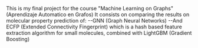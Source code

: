 This is my final project for the course "Machine Learning on Graphs" (Aprendizaje Automatico en Grafos)
It consists on comparing the results on molecular property prediction of: 
--GNN (Graph Neural Networks)
--And ECFP (Extended Connectivity Fingerprint) which is a hash based feature extraction algorithm for small molecules, combined with LightGBM (Gradient Boosting)
